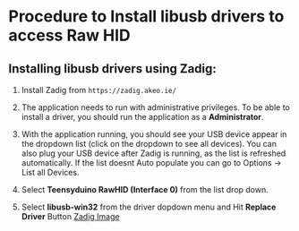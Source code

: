 # Procedure to Install libusb drivers to access Raw HID 

<!-- ## Working With Building Cables
The SSS2 Interface App must be run in Python 3.4. The file SSS2-Interface.py should be opened with Python 3.4 to run. If you are developing files for the different cables, please be sure to set the Universal Flag to True (```UNIVERSAL = True```).
Be sure to commit and Sync all new files to Githup after each development. -->

## Installing libusb drivers using Zadig:
1. Install Zadig from ```https://zadig.akeo.ie/```
   
2. The application needs to run with administrative privileges. To be able to install a driver, you should run the application as a **Administrator**.
3. With the application running, you should see your USB device appear in the dropdown list (click on the dropdown to see all devices).
You can also plug your USB device after Zadig is running, as the list is refreshed automatically. If the list doesnt Auto populate you can go to Options -> List all Devices.

4. Select **Teensyduino RawHID (Interface 0)** from the list drop down.
5. Select **libusb-win32** from the driver dopdown menu and Hit **Replace Driver** Button
      [Zadig Image]('Zadig_1.PNG')


